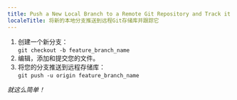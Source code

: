 ```yaml
---
title: Push a New Local Branch to a Remote Git Repository and Track it Too
localeTitle: 将新的本地分支推送到远程Git存储库并跟踪它
---
```

1.  创建一个新分支：  
    `git checkout -b feature_branch_name`
2.  编辑，添加和提交您的文件。
3.  将您的分支推送到远程存储库：  
    `git push -u origin feature_branch_name`

_就这么简单！_